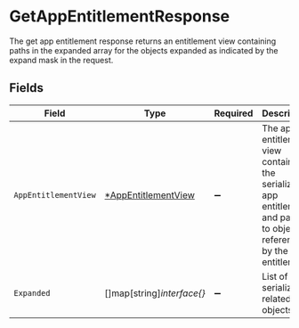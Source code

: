 # GetAppEntitlementResponse

The get app entitlement response returns an entitlement view containing paths in the expanded array for the objects expanded as indicated by the expand mask in the request.


## Fields

| Field                                                                                                                    | Type                                                                                                                     | Required                                                                                                                 | Description                                                                                                              |
| ------------------------------------------------------------------------------------------------------------------------ | ------------------------------------------------------------------------------------------------------------------------ | ------------------------------------------------------------------------------------------------------------------------ | ------------------------------------------------------------------------------------------------------------------------ |
| `AppEntitlementView`                                                                                                     | [*AppEntitlementView](../../models/shared/appentitlementview.md)                                                         | :heavy_minus_sign:                                                                                                       | The app entitlement view contains the serialized app entitlement and paths to objects referenced by the app entitlement. |
| `Expanded`                                                                                                               | []map[string]*interface{}*                                                                                               | :heavy_minus_sign:                                                                                                       | List of serialized related objects.                                                                                      |
